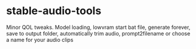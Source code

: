 # stable-audio-tools

Minor QOL tweaks. Model loading, lowvram start bat file, generate forever, save to output folder, automatically trim audio, prompt2filename or choose a name for your audio clips
